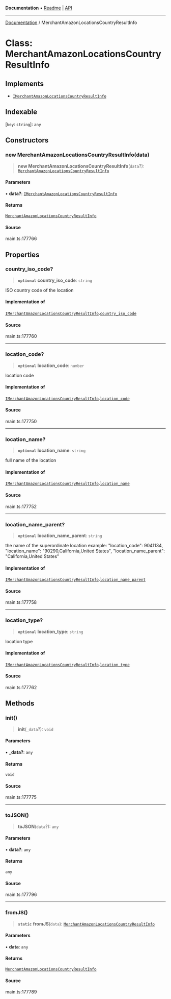 **Documentation** • [Readme](../README.md) \| [API](../globals.md)

***

[Documentation](../README.md) / MerchantAmazonLocationsCountryResultInfo

# Class: MerchantAmazonLocationsCountryResultInfo

## Implements

- [`IMerchantAmazonLocationsCountryResultInfo`](../interfaces/IMerchantAmazonLocationsCountryResultInfo.md)

## Indexable

 \[`key`: `string`\]: `any`

## Constructors

### new MerchantAmazonLocationsCountryResultInfo(data)

> **new MerchantAmazonLocationsCountryResultInfo**(`data`?): [`MerchantAmazonLocationsCountryResultInfo`](MerchantAmazonLocationsCountryResultInfo.md)

#### Parameters

• **data?**: [`IMerchantAmazonLocationsCountryResultInfo`](../interfaces/IMerchantAmazonLocationsCountryResultInfo.md)

#### Returns

[`MerchantAmazonLocationsCountryResultInfo`](MerchantAmazonLocationsCountryResultInfo.md)

#### Source

main.ts:177766

## Properties

### country\_iso\_code?

> **`optional`** **country\_iso\_code**: `string`

ISO country code of the location

#### Implementation of

[`IMerchantAmazonLocationsCountryResultInfo`](../interfaces/IMerchantAmazonLocationsCountryResultInfo.md).[`country_iso_code`](../interfaces/IMerchantAmazonLocationsCountryResultInfo.md#country_iso_code)

#### Source

main.ts:177760

***

### location\_code?

> **`optional`** **location\_code**: `number`

location code

#### Implementation of

[`IMerchantAmazonLocationsCountryResultInfo`](../interfaces/IMerchantAmazonLocationsCountryResultInfo.md).[`location_code`](../interfaces/IMerchantAmazonLocationsCountryResultInfo.md#location_code)

#### Source

main.ts:177750

***

### location\_name?

> **`optional`** **location\_name**: `string`

full name of the location

#### Implementation of

[`IMerchantAmazonLocationsCountryResultInfo`](../interfaces/IMerchantAmazonLocationsCountryResultInfo.md).[`location_name`](../interfaces/IMerchantAmazonLocationsCountryResultInfo.md#location_name)

#### Source

main.ts:177752

***

### location\_name\_parent?

> **`optional`** **location\_name\_parent**: `string`

the name of the superordinate location
example:
"location_code": 9041134,
"location_name": "90290,California,United States",
"location_name_parent": "California,United States"

#### Implementation of

[`IMerchantAmazonLocationsCountryResultInfo`](../interfaces/IMerchantAmazonLocationsCountryResultInfo.md).[`location_name_parent`](../interfaces/IMerchantAmazonLocationsCountryResultInfo.md#location_name_parent)

#### Source

main.ts:177758

***

### location\_type?

> **`optional`** **location\_type**: `string`

location type

#### Implementation of

[`IMerchantAmazonLocationsCountryResultInfo`](../interfaces/IMerchantAmazonLocationsCountryResultInfo.md).[`location_type`](../interfaces/IMerchantAmazonLocationsCountryResultInfo.md#location_type)

#### Source

main.ts:177762

## Methods

### init()

> **init**(`_data`?): `void`

#### Parameters

• **\_data?**: `any`

#### Returns

`void`

#### Source

main.ts:177775

***

### toJSON()

> **toJSON**(`data`?): `any`

#### Parameters

• **data?**: `any`

#### Returns

`any`

#### Source

main.ts:177796

***

### fromJS()

> **`static`** **fromJS**(`data`): [`MerchantAmazonLocationsCountryResultInfo`](MerchantAmazonLocationsCountryResultInfo.md)

#### Parameters

• **data**: `any`

#### Returns

[`MerchantAmazonLocationsCountryResultInfo`](MerchantAmazonLocationsCountryResultInfo.md)

#### Source

main.ts:177789
